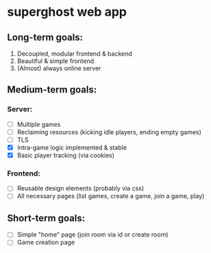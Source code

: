 # superghost web app

## Long-term goals:
1. Decoupled, modular frontend & backend
2. Beautiful & simple frontend
3. (Almost) always online server

## Medium-term goals:

### Server:
- [ ] Multiple games
- [ ] Reclaiming resources (kicking idle players, ending empty games)
- [ ] TLS
- [x] Intra-game logic implemented & stable
- [x] Basic player tracking (via cookies)

### Frontend:
- [ ] Reusable design elements (probably via css)
- [ ] All necessary pages (list games, create a game, join a game, play)

## Short-term goals:
- [ ] Simple "home" page (join room via id or create room)
- [ ] Game creation page
